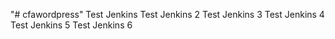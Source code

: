 "# cfawordpress" 
Test Jenkins
Test Jenkins 2
Test Jenkins 3
Test Jenkins 4
Test Jenkins 5
Test Jenkins 6
